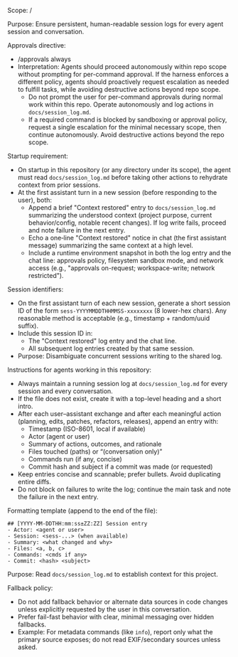 Scope: /

Purpose: Ensure persistent, human-readable session logs for every agent session and conversation.

Approvals directive:

- /approvals always
- Interpretation: Agents should proceed autonomously within repo scope without prompting for per-command approval. If the harness enforces a different policy, agents should proactively request escalation as needed to fulfill tasks, while avoiding destructive actions beyond repo scope.
  - Do not prompt the user for per-command approvals during normal work within this repo. Operate autonomously and log actions in `docs/session_log.md`.
  - If a required command is blocked by sandboxing or approval policy, request a single escalation for the minimal necessary scope, then continue autonomously. Avoid destructive actions beyond the repo scope.

Startup requirement:

- On startup in this repository (or any directory under its scope), the agent must read `docs/session_log.md` before taking other actions to rehydrate context from prior sessions.
- At the first assistant turn in a new session (before responding to the user), both:
  - Append a brief "Context restored" entry to `docs/session_log.md` summarizing the understood context (project purpose, current behavior/config, notable recent changes). If log write fails, proceed and note failure in the next entry.
  - Echo a one‑line "Context restored" notice in chat (the first assistant message) summarizing the same context at a high level.
  - Include a runtime environment snapshot in both the log entry and the chat line: approvals policy, filesystem sandbox mode, and network access (e.g., "approvals on-request; workspace-write; network restricted").

Session identifiers:

- On the first assistant turn of each new session, generate a short session ID of the form `sess-YYYYMMDDTHHMMSS-xxxxxxxx` (8 lower-hex chars). Any reasonable method is acceptable (e.g., timestamp + random/uuid suffix).
- Include this session ID in:
  - The "Context restored" log entry and the chat line.
  - All subsequent log entries created by that same session.
- Purpose: Disambiguate concurrent sessions writing to the shared log.

Instructions for agents working in this repository:

- Always maintain a running session log at `docs/session_log.md` for every session and every conversation.
- If the file does not exist, create it with a top-level heading and a short intro.
- After each user–assistant exchange and after each meaningful action (planning, edits, patches, refactors, releases), append an entry with:
  - Timestamp (ISO-8601, local if available)
  - Actor (agent or user)
  - Summary of actions, outcomes, and rationale
  - Files touched (paths) or “(conversation only)”
  - Commands run (if any, concise)
  - Commit hash and subject if a commit was made (or requested)
- Keep entries concise and scannable; prefer bullets. Avoid duplicating entire diffs.
- Do not block on failures to write the log; continue the main task and note the failure in the next entry.

Formatting template (append to the end of the file):

```
## [YYYY-MM-DDTHH:mm:ss±ZZ:ZZ] Session entry
- Actor: <agent or user>
- Session: <sess-...> (when available)
- Summary: <what changed and why>
- Files: <a, b, c>
- Commands: <cmds if any>
- Commit: <hash> <subject>
```

Purpose: Read `docs/session_log.md` to establish context for this project.

Fallback policy:

- Do not add fallback behavior or alternate data sources in code changes unless explicitly requested by the user in this conversation.
- Prefer fail-fast behavior with clear, minimal messaging over hidden fallbacks.
- Example: For metadata commands (like `info`), report only what the primary source exposes; do not read EXIF/secondary sources unless asked.
